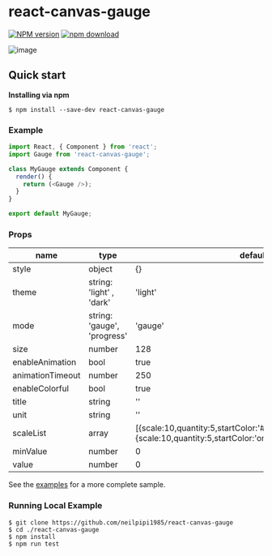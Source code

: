 # react-canvas-gauge

[![NPM version][npm-image]][npm-url]
[![npm download][download-image]][download-url]

[npm-image]: https://img.shields.io/npm/v/react-canvas-gauge.svg?style=flat-square
[npm-url]: https://www.npmjs.com/package/react-canvas-gauge
[download-image]: https://img.shields.io/npm/dm/react-canvas-gauge.svg?style=flat-square
[download-url]: https://npmjs.org/package/react-canvas-gauge

![image](https://github.com/neilpipi1985/react-canvas-gauge/blob/master/demo.gif)

## Quick start

**Installing via npm**

```
$ npm install --save-dev react-canvas-gauge
```

### Example

```js
import React, { Component } from 'react';
import Gauge from 'react-canvas-gauge';

class MyGauge extends Component {
  render() {
    return (<Gauge />);
  }
}

export default MyGauge;
```

### Props

<table class="table table-bordered table-striped">
  <thead>
    <tr>
      <th style="width: 100px;">name</th>
      <th style="width: 50px;">type</th>
      <th style="width: 150px;">default</th>
    </tr>
  </thead>
  <tbody>
    <tr>
      <td>style</td>
      <td>object</td>
      <td>{}</td>
    </tr>
    <tr>
      <td>theme</td>
      <td>string: 'light' , 'dark'</td>
      <td>'light'</td>
    </tr>
    <tr>
      <td>mode</td>
      <td>string: 'gauge', 'progress'</td>
      <td>'gauge'</td>
    </tr>
    <tr>
      <td>size</td>
      <td>number</td>
      <td>128</td>
    </tr>
    <tr>
      <td>enableAnimation</td>
      <td>bool</td>
      <td>true</td>
    </tr>
    <tr>
      <td>animationTimeout</td>
      <td>number</td>
      <td>250</td>
    </tr>
    <tr>
      <td>enableColorful</td>
      <td>bool</td>
      <td>true</td>
    </tr>
    <tr>
      <td>title</td>
      <td>string</td>
      <td>''</td>
    </tr>
    <tr>
      <td>unit</td>
      <td>string</td>
      <td>''</td>
    </tr>
    <tr>
      <td>scaleList</td>
      <td>array</td>
      <td>[{scale:10,quantity:5,startColor:'#ff2a04',endColor:'orange'},{scale:10,quantity:5,startColor:'orange',endColor:'#32cd32'}]</td>
    </tr>
    <tr>
      <td>minValue</td>
      <td>number</td>
      <td>0</td>
    </tr>
    <tr>
      <td>value</td>
      <td>number</td>
      <td>0</td>
    </tr>
  </tbody>
  </table>

See the [examples](https://github.com/neilpipi1985/react-canvas-gauge/blob/master/example/render/app.js) for a more complete sample.


### Running Local Example

```   
$ git clone https://github.com/neilpipi1985/react-canvas-gauge
$ cd ./react-canvas-gauge
$ npm install
$ npm run test
```
